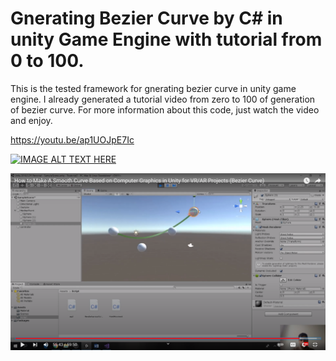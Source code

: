 # Gnerating Bezier Curve by C# in unity Game Engine with tutorial from 0 to 100.

This is the tested framework for gnerating bezier curve in unity game engine. I already generated a tutorial video from zero to 100 of generation of bezier curve. For more information about this code, just watch the video and enjoy.

https://youtu.be/ap1UOJpE7Ic


[![IMAGE ALT TEXT HERE](https://img.youtube.com/vi/ap1UOJpE7Ic/0.jpg)](https://www.youtube.com/watch?v=ap1UOJpE7Ic)

![Gnerating Bezier Curve by C# in unity Game Engine with tutorial from 0 to 100](https://github.com/MohammadCGRE/Generating-Bezier-Curve_in-Unity-Game-Engine/blob/main/temo1.png)






